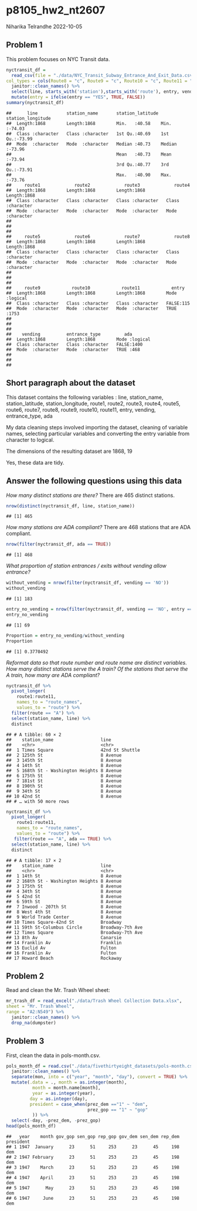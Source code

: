 p8105_hw2_nt2607
================
Niharika Telrandhe
2022-10-05

## Problem 1

This problem focuses on NYC Transit data.

``` r
nyctransit_df = 
  read_csv(file = "./data/NYC_Transit_Subway_Entrance_And_Exit_Data.csv",
col_types = cols(Route8 = "c", Route9 = "c", Route10 = "c", Route11 = "c")) %>% 
  janitor::clean_names() %>% 
  select(line, starts_with('station'),starts_with('route'), entry, vending, entrance_type, ada, -station_location) %>% 
  mutate(entry = ifelse(entry == "YES", TRUE, FALSE))
summary(nyctransit_df)
```

    ##      line           station_name       station_latitude station_longitude
    ##  Length:1868        Length:1868        Min.   :40.58    Min.   :-74.03   
    ##  Class :character   Class :character   1st Qu.:40.69    1st Qu.:-73.99   
    ##  Mode  :character   Mode  :character   Median :40.73    Median :-73.96   
    ##                                        Mean   :40.73    Mean   :-73.94   
    ##                                        3rd Qu.:40.77    3rd Qu.:-73.91   
    ##                                        Max.   :40.90    Max.   :-73.76   
    ##     route1             route2             route3             route4         
    ##  Length:1868        Length:1868        Length:1868        Length:1868       
    ##  Class :character   Class :character   Class :character   Class :character  
    ##  Mode  :character   Mode  :character   Mode  :character   Mode  :character  
    ##                                                                             
    ##                                                                             
    ##                                                                             
    ##     route5             route6             route7             route8         
    ##  Length:1868        Length:1868        Length:1868        Length:1868       
    ##  Class :character   Class :character   Class :character   Class :character  
    ##  Mode  :character   Mode  :character   Mode  :character   Mode  :character  
    ##                                                                             
    ##                                                                             
    ##                                                                             
    ##     route9            route10            route11            entry        
    ##  Length:1868        Length:1868        Length:1868        Mode :logical  
    ##  Class :character   Class :character   Class :character   FALSE:115      
    ##  Mode  :character   Mode  :character   Mode  :character   TRUE :1753     
    ##                                                                          
    ##                                                                          
    ##                                                                          
    ##    vending          entrance_type         ada         
    ##  Length:1868        Length:1868        Mode :logical  
    ##  Class :character   Class :character   FALSE:1400     
    ##  Mode  :character   Mode  :character   TRUE :468      
    ##                                                       
    ##                                                       
    ## 

## Short paragraph about the dataset

This dataset contains the following variables : line, station_name,
station_latitude, station_longitude, route1, route2, route3, route4,
route5, route6, route7, route8, route9, route10, route11, entry,
vending, entrance_type, ada

My data cleaning steps involved importing the dataset, cleaning of
variable names, selecting particular variables and converting the entry
variable from character to logical.

The dimensions of the resulting dataset are 1868, 19

Yes, these data are tidy.

## Answer the following questions using this data

*How many distinct stations are there?* There are 465 distinct stations.

``` r
nrow(distinct(nyctransit_df, line, station_name))
```

    ## [1] 465

*How many stations are ADA compliant?* There are 468 stations that are
ADA compliant.

``` r
nrow(filter(nyctransit_df, ada == TRUE))
```

    ## [1] 468

*What proportion of station entrances / exits without vending allow
entrance?*

``` r
without_vending = nrow(filter(nyctransit_df, vending == 'NO'))
without_vending
```

    ## [1] 183

``` r
entry_no_vending = nrow(filter(nyctransit_df, vending == 'NO', entry == 'TRUE'))
entry_no_vending
```

    ## [1] 69

``` r
Proportion = entry_no_vending/without_vending
Proportion
```

    ## [1] 0.3770492

*Reformat data so that route number and route name are distinct
variables. How many distinct stations serve the A train? Of the stations
that serve the A train, how many are ADA compliant?*

``` r
nyctransit_df %>%
  pivot_longer(
    route1:route11,
    names_to = "route_names",
    values_to = "route") %>% 
  filter(route == "A") %>% 
  select(station_name, line) %>% 
  distinct
```

    ## # A tibble: 60 × 2
    ##    station_name                  line           
    ##    <chr>                         <chr>          
    ##  1 Times Square                  42nd St Shuttle
    ##  2 125th St                      8 Avenue       
    ##  3 145th St                      8 Avenue       
    ##  4 14th St                       8 Avenue       
    ##  5 168th St - Washington Heights 8 Avenue       
    ##  6 175th St                      8 Avenue       
    ##  7 181st St                      8 Avenue       
    ##  8 190th St                      8 Avenue       
    ##  9 34th St                       8 Avenue       
    ## 10 42nd St                       8 Avenue       
    ## # … with 50 more rows

``` r
nyctransit_df %>% 
  pivot_longer(
    route1:route11,
    names_to = "route_names",
    values_to = "route") %>% 
   filter(route == "A", ada == TRUE) %>% 
  select(station_name, line) %>% 
  distinct
```

    ## # A tibble: 17 × 2
    ##    station_name                  line            
    ##    <chr>                         <chr>           
    ##  1 14th St                       8 Avenue        
    ##  2 168th St - Washington Heights 8 Avenue        
    ##  3 175th St                      8 Avenue        
    ##  4 34th St                       8 Avenue        
    ##  5 42nd St                       8 Avenue        
    ##  6 59th St                       8 Avenue        
    ##  7 Inwood - 207th St             8 Avenue        
    ##  8 West 4th St                   8 Avenue        
    ##  9 World Trade Center            8 Avenue        
    ## 10 Times Square-42nd St          Broadway        
    ## 11 59th St-Columbus Circle       Broadway-7th Ave
    ## 12 Times Square                  Broadway-7th Ave
    ## 13 8th Av                        Canarsie        
    ## 14 Franklin Av                   Franklin        
    ## 15 Euclid Av                     Fulton          
    ## 16 Franklin Av                   Fulton          
    ## 17 Howard Beach                  Rockaway

## Problem 2

Read and clean the Mr. Trash Wheel sheet:

``` r
mr_trash_df = read_excel("./data/Trash Wheel Collection Data.xlsx",
sheet = "Mr. Trash Wheel",
range = "A2:N549") %>%
  janitor::clean_names() %>% 
  drop_na(dumpster)
```

## Problem 3

First, clean the data in pols-month.csv.

``` r
pols_month_df = read.csv("./data/fivethirtyeight_datasets/pols-month.csv") %>% 
  janitor::clean_names() %>%
  separate(mon, into = c("year", "month", "day"), convert = TRUE) %>%
  mutate(.data = ., month = as.integer(month),
          month = month.name[month],
          year = as.integer(year),
         day = as.integer(day),
         president = case_when(prez_dem =="1" ~ "dem",
                               prez_gop == "1" ~ "gop"
          )) %>% 
  select(-day, -prez_dem, -prez_gop)
head(pols_month_df)
```

    ##   year    month gov_gop sen_gop rep_gop gov_dem sen_dem rep_dem president
    ## 1 1947  January      23      51     253      23      45     198       dem
    ## 2 1947 February      23      51     253      23      45     198       dem
    ## 3 1947    March      23      51     253      23      45     198       dem
    ## 4 1947    April      23      51     253      23      45     198       dem
    ## 5 1947      May      23      51     253      23      45     198       dem
    ## 6 1947     June      23      51     253      23      45     198       dem
